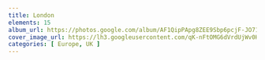 ```yaml
---
title: London
elements: 15
album_url: https://photos.google.com/album/AF1QipPApg8ZEE9Sbp6pcjF-JO71gVnkD_jkh6g4cyWF
cover_image_url: https://lh3.googleusercontent.com/qK-nFtOMG6dVrdUjWv0H4h3LOp7lNXNLC0RVKzkf4_iNgGkUPE77z-hJHTW77ashu62uFvc0pMQa0Im5nQrg5Y91dvc9-J9fjlHMZjke_DQ4Zc64hUQmH0T6tYrQnLf4yCvcMC8XmXx7w3cKjQsClZUHq51Sh6FTr-nltdKfcuSouSaApWQ_nXXI5FRnmC-anKvdOt8Vpoz_fDZYTomZWnGju379zkW7aGhOnh8fWhSfZS7W_GrCt6w-KNbzc-O0uK1sCvuG1JFF04f-VXPsW2cBmDjRyh80IIw09i8oAvEGT0aZIYyv1F21QYKPymcJEle6VVDOdfoIdwMkp7QySXLJTl8H0VHq2F6X92RXOiyfUSVdvvMASo3Z57ygdaDYpeNHYtqu6_7BhH1FoWyVfAok-i3KYyYZyMgZ_nThuqZrUwhdAWvd7EEwbXi5mgpFew2PbEi2-3FViKXea4HnKcRiicqQH9viq6PrkShjudzbKUefKcErOgpzRDalq2C4k9m6IOeReNRbCMuK1ZS0wjtsvAOlDL3HE6nvwBA5JEBZJrnumaDjSVUC6mmRz_psiLcLfaBpbzrnNNBvnnj2kLL_ZBHUmNjCoJgsAuWAV6P7LaBuO3PlAd8HsZq_SLUz3cLGjKJHjp847CgK07dWxTH6ow=s195-p-k-no
categories: [ Europe, UK ]
---
```

